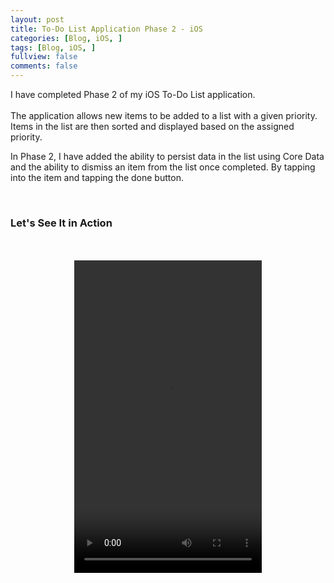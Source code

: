 ```yaml
---
layout: post
title: To-Do List Application Phase 2 - iOS
categories: [Blog, iOS, ]
tags: [Blog, iOS, ]
fullview: false
comments: false
---
```

I have completed Phase 2 of my iOS To-Do List application.
<br>
<br>
The application allows new items to be added to a list with a given priority. Items in the list are then sorted and displayed based on the assigned priority. 

In Phase 2, I have added the ability to persist data in the list using Core Data and the ability to dismiss an item from the list once completed. By tapping into the item and tapping the done button. 

<br>
<h3>Let's See It in Action</h3> 
<br>
<br>
<video style="display:block; margin: 0 auto;" controls="controls" autoplay = "autoplay" loop="loop" width="300" height="500">
  <source src="/assets/media/todo_part2.mp4" type="video/mp4">
Your browser does not support the video tag.
</video>
